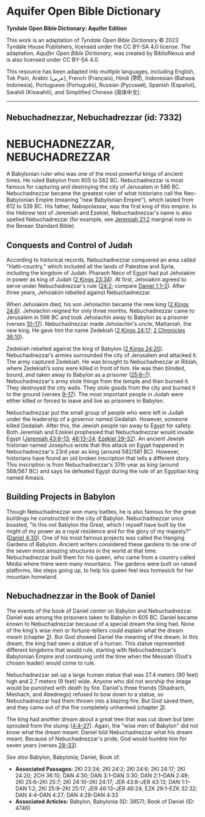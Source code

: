 # Aquifer Open Bible Dictionary

**Tyndale Open Bible Dictionary: Aquifer Edition**

This work is an adaptation of *Tyndale Open Bible Dictionary* © 2023 Tyndale House Publishers, licensed under the CC BY\-SA 4\.0 license. The adaptation, *Aquifer Open Bible Dictionary*, was created by BiblioNexus and is also licensed under CC BY\-SA 4\.0\.

This resource has been adapted into multiple languages, including English, Tok Pisin, Arabic (عربي), French (Français), Hindi (हिंदी), Indonesian (Bahasa Indonesia), Portuguese (Português), Russian (Русский), Spanish (Español), Swahili (Kiswahili), and Simplified Chinese (简体中文).



--------------------------------

## Nebuchadnezzar, Nebuchadrezzar (id: 7332)

NEBUCHADNEZZAR, NEBUCHADREZZAR
==============================

A Babylonian ruler who was one of the most powerful kings of ancient times. He ruled Babylon from 605 to 562 BC. Nebuchadnezzar is most famous for capturing and destroying the city of Jerusalem in 586 BC. Nebuchadnezzar became the greatest ruler of what historians call the Neo\-Babylonian Empire (meaning "new Babylonian Empire"), which lasted from 612 to 539 BC. His father, Nabopolassar, was the first king of this empire. In the Hebrew text of Jeremiah and Ezekiel, Nebuchadnezzar's name is also spelled Nebuchadrezzar (for example, see [Jeremiah 21:2](https://ref.ly/Jer21:2) marginal note in the Berean Standard Bible).

Conquests and Control of Judah
------------------------------

According to historical records, Nebuchadnezzar conquered an area called "Hatti\-country," which included all the lands of Palestine and Syria, including the kingdom of Judah. Pharaoh Neco of Egypt had put Jehoiakim in power as king of Judah ([2 Kings 23:34](https://ref.ly/2Kgs23:34)). At first, Jehoiakim agreed to serve under Nebuchadnezzar's rule ([24:2](https://ref.ly/2Kgs24:2); compare [Daniel 1:1–2](https://ref.ly/Dan1:1-Dan1:2)). After three years, Jehoiakim rebelled against Nebuchadnezzar. 

When Jehoiakim died, his son Jehoiachin became the new king ([2 Kings 24:6](https://ref.ly/2Kgs24:6)). Jehoiachin reigned for only three months. Nebuchadnezzar came to Jerusalem in 598 BC and took Jehoiachin away to Babylon as a prisoner (verses [10–17](https://ref.ly/2Kgs24:10-2Kgs24:17)). Nebuchadnezzar made Jehoiachin's uncle, Mattaniah, the new king. He gave him the name Zedekiah ([2 Kings 24:17](https://ref.ly/2Kgs24:17); [2 Chronicles 36:10](https://ref.ly/2Chr36:10)).

Zedekiah rebelled against the king of Babylon ([2 Kings 24:20](https://ref.ly/2Kgs24:20)). Nebuchadnezzar’s armies surrounded the city of Jerusalem and attacked it. The army captured Zedekiah. He was brought to Nebuchadnezzar at Riblah, where Zedekiah’s sons were killed in front of him. He was then blinded, bound, and taken away to Babylon as a prisoner ([25:6–7](https://ref.ly/2Kgs25:6-2Kgs25:7)). Nebuchadnezzar's army stole things from the temple and then burned it. They destroyed the city walls. They stole goods from the city and burned it to the ground (verses [9–17](https://ref.ly/2Kgs25:9-2Kgs25:17)). The most important people in Judah were either killed or forced to leave and live as prisoners in Babylon.

Nebuchadnezzar put the small group of people who were left in Judah under the leadership of a governor named Gedaliah. However, someone killed Gedaliah. After this, the Jewish people ran away to Egypt for safety. Both Jeremiah and Ezekiel prophesied that Nebuchadnezzar would invade Egypt ([Jeremiah 43:8–13](https://ref.ly/Jer43:8-Jer43:13); [46:13](https://ref.ly/Jer46:13-Jer46:24)[–](https://ref.ly/Jer43:8-Jer43:13)[24](https://ref.ly/Jer46:13-Jer46:24); [Ezekiel 29–32](https://ref.ly/Ezek29:1-Ezek32:32)). An ancient Jewish historian named Josephus wrote that this attack on Egypt happened in Nebuchadnezzar's 23rd year as king (around 582/581 BC). However, historians have found an old broken inscription that tells a different story. This inscription is from Nebuchadnezzar's 37th year as king (around 568/567 BC) and says he defeated Egypt during the rule of an Egyptian king named Amasis.

Building Projects in Babylon
----------------------------

Though Nebuchadnezzar won many battles, he is also famous for the great buildings he constructed in the city of Babylon. Nebuchadnezzar once boasted, "Is this not Babylon the Great, which I myself have built by the might of my power as a royal residence and for the glory of my majesty?" ([Daniel 4:30](https://ref.ly/Dan4:30)). One of his most famous projects was called the Hanging Gardens of Babylon. Ancient writers considered these gardens to be one of the seven most amazing structures in the world at that time. Nebuchadnezzar built them for his queen, who came from a country called Media where there were many mountains. The gardens were built on raised platforms, like steps going up, to help his queen feel less homesick for her mountain homeland.

Nebuchadnezzar in the Book of Daniel
------------------------------------

The events of the book of Daniel center on Babylon and Nebuchadnezzar. Daniel was among the prisoners taken to Babylon in 605 BC. Daniel became known to Nebuchadnezzar because of a special dream the king had. None of the king's wise men or fortune\-tellers could explain what the dream meant (chapter [2](https://ref.ly/Dan2:1-Dan2:49)). But God showed Daniel the meaning of the dream. In this dream, the king had seen a statue of a human. This statue represented different kingdoms that would rule, starting with Nebuchadnezzar's Babylonian Empire and continuing until the time when the Messiah (God's chosen leader) would come to rule.

Nebuchadnezzar set up a large human statue that was 27\.4 meters (90 feet) high and 2\.7 meters (9 feet) wide. Anyone who did not worship the image would be punished with death by fire. Daniel's three friends (Shadrach, Meshach, and Abednego) refused to bow down to a statue, so Nebuchadnezzar had them thrown into a blazing fire. But God saved them, and they came out of the fire completely unharmed (chapter [3](https://ref.ly/Dan3:1-Dan3:30)).

The king had another dream about a great tree that was cut down but later sprouted from the stump ([4:4–27](https://ref.ly/Dan4:4-Dan4:27)). Again, the "wise men of Babylon" did not know what the dream meant. Daniel told Nebuchadnezzar what his dream meant. Because of Nebuchadnezzar's pride, God would humble him for seven years (verses [28–33](https://ref.ly/Dan4:28-Dan4:33)).

*See also* Babylon, Babylonia; Daniel, Book of.

* **Associated Passages:** 2KI 23:34; 2KI 24:2; 2KI 24:6; 2KI 24:17; 2KI 24:20; 2CH 36:10; DAN 4:30; DAN 3:1–DAN 3:30; DAN 2:1–DAN 2:49; 2KI 25:6–2KI 25:7; 2KI 24:10–2KI 24:17; JER 43:8–JER 43:13; DAN 1:1–DAN 1:2; 2KI 25:9–2KI 25:17; JER 46:13–JER 46:24; EZK 29:1–EZK 32:32; DAN 4:4–DAN 4:27; DAN 4:28–DAN 4:33
* **Associated Articles:** Babylon, Babylonia (ID: 3957); Book of Daniel (ID: 4746)

